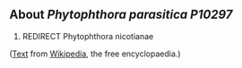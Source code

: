 About *Phytophthora parasitica P10297* 
--------------------------------------



1.  REDIRECT Phytophthora nicotianae

([Text](http://en.wikipedia.org/wiki/Phytophthora_parasitica) from
[Wikipedia](http://en.wikipedia.org/), the free encyclopaedia.)
